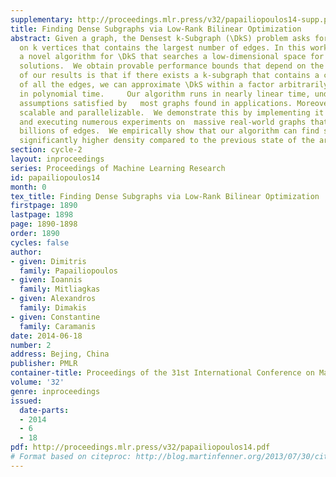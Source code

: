 ```yaml
---
supplementary: http://proceedings.mlr.press/v32/papailiopoulos14-supp.pdf
title: Finding Dense Subgraphs via Low-Rank Bilinear Optimization
abstract: Given a graph, the Densest k-Subgraph (\DkS) problem asks for the subgraph
  on k vertices that contains the largest number of edges. In this work, we develop
  a novel algorithm for \DkS that searches a low-dimensional space for provably good
  solutions.  We obtain provable performance bounds that depend on the graph spectrum.  One
  of our results is that if there exists a k-subgraph that contains a constant fraction
  of all the edges, we can approximate \DkS within a factor arbitrarily close to two
  in polynomial time.     Our algorithm runs in nearly linear time, under spectral
  assumptions satisfied by   most graphs found in applications. Moreover, it is highly
  scalable and parallelizable.  We demonstrate this by implementing it in MapReduce
  and executing numerous experiments on  massive real-world graphs that have up to
  billions of edges.  We empirically show that our algorithm can find subgraphs of
  significantly higher density compared to the previous state of the art.
section: cycle-2
layout: inproceedings
series: Proceedings of Machine Learning Research
id: papailiopoulos14
month: 0
tex_title: Finding Dense Subgraphs via Low-Rank Bilinear Optimization
firstpage: 1890
lastpage: 1898
page: 1890-1898
order: 1890
cycles: false
author:
- given: Dimitris
  family: Papailiopoulos
- given: Ioannis
  family: Mitliagkas
- given: Alexandros
  family: Dimakis
- given: Constantine
  family: Caramanis
date: 2014-06-18
number: 2
address: Bejing, China
publisher: PMLR
container-title: Proceedings of the 31st International Conference on Machine Learning
volume: '32'
genre: inproceedings
issued:
  date-parts:
  - 2014
  - 6
  - 18
pdf: http://proceedings.mlr.press/v32/papailiopoulos14.pdf
# Format based on citeproc: http://blog.martinfenner.org/2013/07/30/citeproc-yaml-for-bibliographies/
---
```

